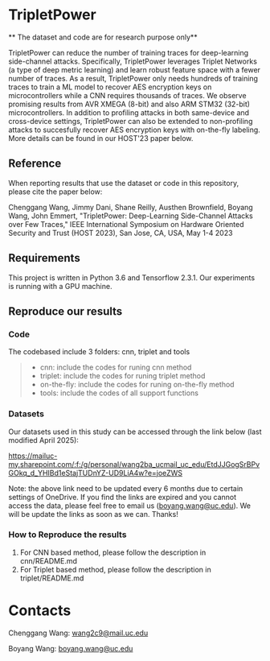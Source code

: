 # TripletPower

** The dataset and code are for research purpose only**

TripletPower can reduce the number of training traces for deep-learning side-channel attacks. Specifically, TripletPower leverages Triplet Networks (a type of deep metric learning) and learn robust feature space with a fewer number of traces. As a result, TripletPower only needs hundreds of training traces to train a ML model to recover AES encryption keys on microcontrollers while a CNN requires thousands of traces. We observe promising results from AVR XMEGA (8-bit) and also ARM STM32 (32-bit) microcontrollers. In addition to profiling attacks in both same-device and cross-device settings, TripletPower can also be extended to non-profiling attacks to succesfully recover AES encryption keys with on-the-fly labeling. More details can be found in our HOST'23 paper below. 

## Reference
When reporting results that use the dataset or code in this repository, please cite the paper below:

Chenggang Wang, Jimmy Dani, Shane Reilly, Austhen Brownfield, Boyang Wang, John Emmert, "TripletPower: Deep-Learning Side-Channel Attacks over Few Traces," IEEE International Symposium on Hardware Oriented Security and Trust (HOST 2023), San Jose, CA, USA, May 1-4 2023

## Requirements
This project is written in Python 3.6 and Tensorflow 2.3.1. Our experiments is running with a GPU machine.

## Reproduce our results
### Code 
The codebased include 3 folders: cnn, triplet and tools
>
> - cnn: include the codes for runing cnn method
> - triplet: include the codes for runing triplet method
> - on-the-fly: include the codes for runing on-the-fly method
> - tools: include the codes of all support functions
>

### Datasets
Our datasets used in this study can be accessed through the link below (last modified April 2025): 

https://mailuc-my.sharepoint.com/:f:/g/personal/wang2ba_ucmail_uc_edu/EtdJJGogSrBPvGOkq_d_YHIBd1eStajTUDnYZ-UD9LiA4w?e=joeZWS

Note: the above link need to be updated every 6 months due to certain settings of OneDrive. If you find the links are expired and you cannot access the data, please feel free to email us (boyang.wang@uc.edu). We will be update the links as soon as we can. Thanks!


### How to Reproduce the results
1. For CNN based method, please follow the description in cnn/README.md
2. For Triplet based method, please follow the description in triplet/README.md


# Contacts
Chenggang Wang: wang2c9@mail.uc.edu

Boyang Wang: boyang.wang@uc.edu
